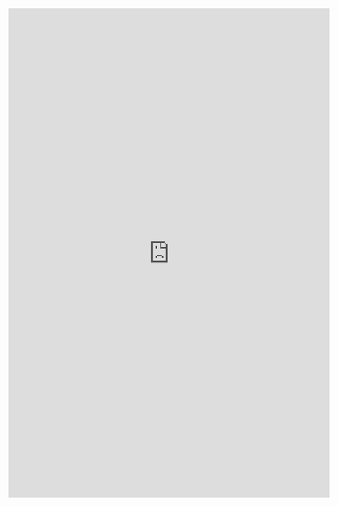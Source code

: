 
<iframe src="https://docs.google.com/forms/d/e/1FAIpQLSdynXylrJJ-JdI42-mBC5USV91LavyDS8yL-Fbjg4X05NIdHw/viewform?embedded=true" width="640" height="975" frameborder="0" marginheight="0" marginwidth="0">Loading…</iframe>
